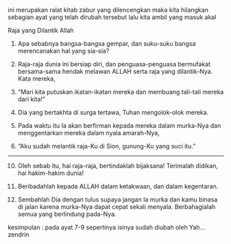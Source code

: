 ini merupakan ralat kitab zabur yang dilencengkan maka kita hilangkan sebagian ayat yang telah dirubah tersebut lalu kita ambil yang masuk akal

Raja yang Dilantik Allah

1. Apa sebabnya bangsa-bangsa gempar, dan suku-suku bangsa merencanakan hal yang sia-sia?

2. Raja-raja dunia ini bersiap diri, dan penguasa-penguasa bermufakat bersama-sama hendak melawan ALLAH serta raja yang dilantik-Nya. Kata mereka,

3. “Mari kita putuskan ikatan-ikatan mereka dan membuang tali-tali mereka dari kita!”

4. Dia yang bertakhta di surga tertawa, Tuhan mengolok-olok mereka.

5. Pada waktu itu Ia akan berfirman kepada mereka dalam murka-Nya dan menggentarkan mereka dalam nyala amarah-Nya,

6. “Aku sudah melantik raja-Ku di Sion, gunung-Ku yang suci itu.”
 ----
 
10. Oleh sebab itu, hai raja-raja, bertindaklah bijaksana! Terimalah didikan, hai hakim-hakim dunia!

11. Beribadahlah kepada ALLAH dalam ketakwaan, dan dalam kegentaran.

12. Sembahlah Dia dengan tulus supaya jangan Ia murka dan kamu binasa di jalan karena murka-Nya dapat cepat sekali menyala. Berbahagialah semua yang berlindung pada-Nya.

kesimpulan :
pada ayat 7-9 sepertinya isinya sudah diubah oleh Yah... zendrin
